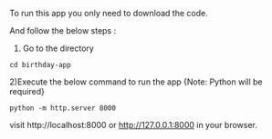 To run this app you only need to download the code.

And follow the below steps :

1) Go to the directory 
```
cd birthday-app
```

2)Execute the below command to run the app {Note: Python will be required}

```
python -m http.server 8000
```

visit http://localhost:8000 or http://127.0.0.1:8000 in your browser.


